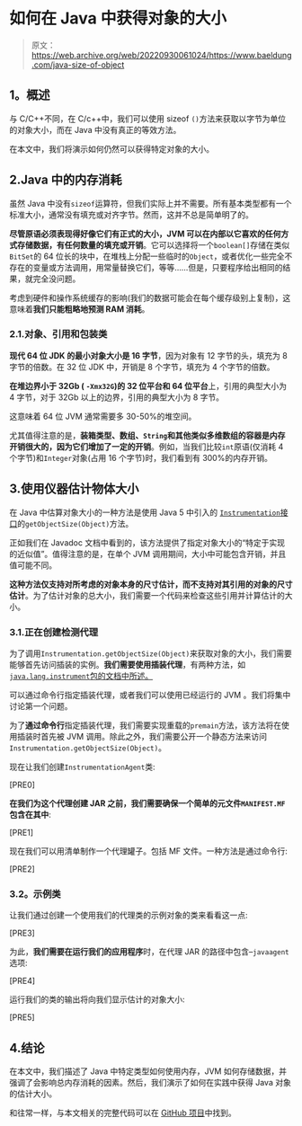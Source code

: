 # 如何在 Java 中获得对象的大小

> 原文：<https://web.archive.org/web/20220930061024/https://www.baeldung.com/java-size-of-object>

## **1。概述**

与 C/C++不同，在 C/c++中，我们可以使用 sizeof `()`方法来获取以字节为单位的对象大小，而在 Java 中没有真正的等效方法。

在本文中，我们将演示如何仍然可以获得特定对象的大小。

## 2.Java 中的内存消耗

虽然 Java 中没有`sizeof`运算符，但我们实际上并不需要。所有基本类型都有一个标准大小，通常没有填充或对齐字节。然而，这并不总是简单明了的。

**尽管原语必须表现得好像它们有正式的大小，JVM 可以在内部以它喜欢的任何方式存储数据，有任何数量的填充或开销**。它可以选择将一个`boolean[]`存储在类似`BitSet`的 64 位长的块中，在堆栈上分配一些临时的`Object`，或者优化一些完全不存在的变量或方法调用，用常量替换它们，等等……但是，只要程序给出相同的结果，就完全没问题。

考虑到硬件和操作系统缓存的影响(我们的数据可能会在每个缓存级别上复制)，这意味着**我们只能粗略地预测 RAM 消耗**。

### 2.1.对象、引用和包装类

**现代 64 位 JDK 的最小对象大小是 16 字节**，因为对象有 12 字节的头，填充为 8 字节的倍数。在 32 位 JDK 中，开销是 8 个字节，填充为 4 个字节的倍数。

**在堆边界小于 32Gb ( `-Xmx32G`)的 32 位平台和 64 位平台**上，引用的典型大小为 4 字节，对于 32Gb 以上的边界，引用的典型大小为 8 字节。

这意味着 64 位 JVM 通常需要多 30-50%的堆空间。

尤其值得注意的是，**装箱类型、数组、`String`和其他类似多维数组的容器是内存开销很大的，因为它们增加了一定的开销**。例如，当我们比较`int`原语(仅消耗 4 个字节)和`Integer`对象(占用 16 个字节)时，我们看到有 300%的内存开销。

## 3.使用仪器估计物体大小

在 Java 中估算对象大小的一种方法是使用 Java 5 中引入的 [`Instrumentation`接口](https://web.archive.org/web/20221205184948/https://docs.oracle.com/en/java/javase/11/docs/api/java.instrument/java/lang/instrument/Instrumentation.html)的`getObjectSize(Object)`方法。

正如我们在 Javadoc 文档中看到的，该方法提供了指定对象大小的“特定于实现的近似值”。值得注意的是，在单个 JVM 调用期间，大小中可能包含开销，并且值可能不同。

**这种方法仅支持对所考虑的对象本身的尺寸估计，而不支持对其引用的对象的尺寸估计**。为了估计对象的总大小，我们需要一个代码来检查这些引用并计算估计的大小。

### 3.1.正在创建检测代理

为了调用`Instrumentation.getObjectSize(Object)`来获取对象的大小，我们需要能够首先访问插装的实例。**我们需要使用插装代理**，有两种方法，如 [`java.lang.instrument`包的文档中所述。](https://web.archive.org/web/20221205184948/https://docs.oracle.com/en/java/javase/11/docs/api/java.instrument/java/lang/instrument/package-summary.html)

可以通过命令行指定插装代理，或者我们可以使用已经运行的 JVM 。我们将集中讨论第一个问题。

为了**通过命令行**指定插装代理，我们需要实现重载的`premain`方法，该方法将在使用插装时首先被 JVM 调用。除此之外，我们需要公开一个静态方法来访问`Instrumentation.getObjectSize(Object)`。

现在让我们创建`InstrumentationAgent`类:

[PRE0]

**在我们为这个代理创建 JAR 之前，我们需要确保一个简单的元文件`MANIFEST.MF`包含在其中**:

[PRE1]

现在我们可以用清单制作一个代理罐子。包括 MF 文件。一种方法是通过命令行:

[PRE2]

### **3.2。示例类**

让我们通过创建一个使用我们的代理类的示例对象的类来看看这一点:

[PRE3]

为此，**我们需要在运行我们的应用程序**时，在代理 JAR 的路径中包含–`javaagent`选项:

[PRE4]

运行我们的类的输出将向我们显示估计的对象大小:

[PRE5]

## 4.**结论**

在本文中，我们描述了 Java 中特定类型如何使用内存，JVM 如何存储数据，并强调了会影响总内存消耗的因素。然后，我们演示了如何在实践中获得 Java 对象的估计大小。

和往常一样，与本文相关的完整代码可以在 [GitHub 项目](https://web.archive.org/web/20221205184948/https://github.com/eugenp/tutorials/tree/master/core-java-modules/core-java-jvm)中找到。